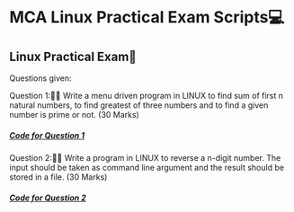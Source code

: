 # MCA Linux Practical Exam Scripts💻
## Linux Practical Exam🐧


Questions given:

Question 1:👨‍💻
Write a menu driven program in LINUX to find sum
of first n natural numbers, to find greatest of three
numbers and to find a given number is prime or
not.                                      (30 Marks)
##### [Code for Question 1](https://github.com/br0wnboi/mca-linux/blob/main/bash_scripts/question_1.sh,"Code")


Question 2:👨‍💻
Write a program in LINUX to reverse a n-digit
number. The input should be taken as command
line argument and the result should be stored in a
file.                                     (30 Marks)
##### [Code for Question 2](https://github.com/br0wnboi/mca-linux/blob/main/bash_scripts/question_2.sh,"Code")
